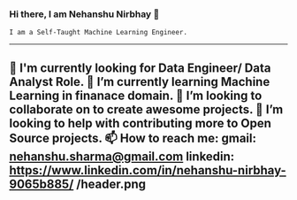 ### Hi there, I am Nehanshu Nirbhay 👋

    I am a Self-Taught Machine Learning Engineer.
 ----------------------------------------------------------------------------       
🔭 I'm currently looking for Data Engineer/ Data Analyst Role.
🌱 I’m currently learning Machine Learning in finanace domain.
👯 I’m looking to collaborate on to create awesome projects. 
🥅 I’m looking to help with contributing more to Open Source projects.
📫 How to reach me: 
 gmail: nehanshu.sharma@gmail.com
 linkedin: https://www.linkedin.com/in/nehanshu-nirbhay-9065b885/
 /header.png
-----------------------------------------------------------------------------
<!--
**Nehanshu6192/Nehanshu6192** is a ✨ _special_ ✨ repository because its `README.md` (this file) appears on your GitHub profile.

